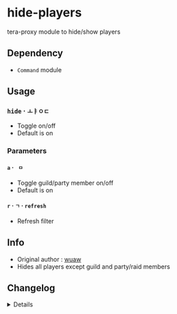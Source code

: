 # hide-players
tera-proxy module to hide/show players

## Dependency
- `Command` module

## Usage
### `hide` · `ㅗㅑㅇㄷ`
- Toggle on/off
- Default is on
### Parameters
#### `a` · ` ㅁ`
- Toggle guild/party member on/off
- Default is on
#### `r` · `ㄱ` · `refresh`
- Refresh filter

## Info
- Original author : [wuaw](https://github.com/wuaw)
- Hides all players except guild and party/raid members

## Changelog
<details>

    2.05
    - Added battleground to blacklist
    - Revised refresh condition for leaving party
    - Revised refresh condition for party length
    - Revised refresh command
    - Added `a` command parameter to toggle guild/party members
    2.04
    - Added zone blacklist for client crash hotfix
    - Added Guardian Legion mission hotfix by [HugeDong69](https://github.com/hugedong69)
    2.03
    - Fixed error which rendered players with no guild
    2.02
    - Updated code and font color
    2.01
    - Updated code aesthetics
    2.00
    - Updated code
    - Added string function
    - Updated to hide all players except guild and party members
    1.31
    - Updated code aesthetics
    1.30
    - Updated code aesthetics
    1.21
    - Added command for Korean keyboard
    1.20
    - Updated code
    - Removed protocol version restriction
    1.10
    - Personalized code aesthetics
    1.00
    - Initial fork

</details>
